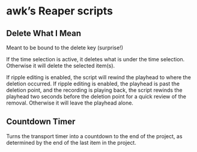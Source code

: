 # awk’s Reaper scripts

## Delete What I Mean

Meant to be bound to the delete key (surprise!)

If the time selection is active, it deletes what is under the time selection.
Otherwise it will delete the selected item(s).

If ripple editing is enabled, the script will rewind the playhead to where the
deletion occurred. If ripple editing is enabled, the playhead is past the
deletion point, and the recording is playing back, the script rewinds the
playhead two seconds before the deletion point for a quick review of the
removal. Otherwise it will leave the playhead alone.

## Countdown Timer

Turns the transport timer into a countdown to the end of the project, as
determined by the end of the last item in the project.
